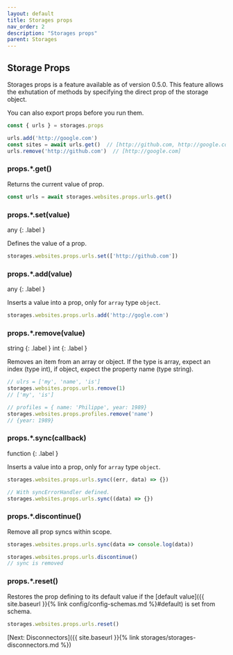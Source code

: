 ```yaml
---
layout: default
title: Storages props
nav_order: 2
description: "Storages props"
parent: Storages
---
```


## Storage Props

Storages props is a feature available as of version 0.5.0. 
This feature allows the exhutation of methods by specifying the direct prop of the storage object.

You can also export props before you run them.

```javascript
const { urls } = storages.props

urls.add('http://google.com')
const sites = await urls.get()  // [http://github.com, http://google.com]
urls.remove('http://github.com')  // [http://google.com]
```

### props.*.get()

Returns the current value of prop.

```javascript
const urls = await storages.websites.props.urls.get()
```

### props.*.set(value)
any
{: .label }

Defines the value of a prop.

```javascript
storages.websites.props.urls.set(['http://github.com'])
```

### props.*.add(value)
any
{: .label }

Inserts a value into a prop, only for `array` type `object`.

```javascript
storages.websites.props.urls.add('http://gogle.com')
```

### props.*.remove(value)
string
{: .label }
int
{: .label }

Removes an item from an array or object. If the type is array, 
expect an index (type int), if object, expect the property name (type string).

```javascript
// ulrs = ['my', 'name', 'is']
storages.websites.props.urls.remove(1)
// ['my', 'is']

// profiles = { name: 'Philippe', year: 1989}
storages.websites.props.profiles.remove('name')
// {year: 1989}
```

### props.*.sync(callback)
function
{: .label }

Inserts a value into a prop, only for `array` type `object`.

```javascript
storages.websites.props.urls.sync((err, data) => {})

// With syncErrorHandler defined.
storages.websites.props.urls.sync((data) => {})
```

### props.*.discontinue()

Remove all prop syncs within scope.

```javascript
storages.websites.props.urls.sync(data => console.log(data))

storages.websites.props.urls.discontinue()
// sync is removed
```


### props.*.reset()

Restores the prop defining to its default 
value if the [default value]({{ site.baseurl }}{% link config/config-schemas.md %}#default) is set from schema.

```javascript
storages.websites.props.urls.reset()
```

[Next: Disconnectors]({{ site.baseurl }}{% link storages/storages-disconnectors.md %})

